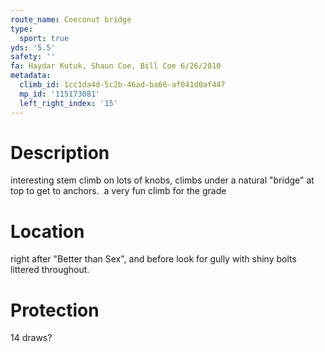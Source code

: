 ```yaml
---
route_name: Coeconut bridge
type:
  sport: true
yds: '5.5'
safety: ''
fa: Haydar Kutuk, Shaun Coe, Bill Coe 6/26/2010
metadata:
  climb_id: 1cc1da4d-5c2b-46ad-ba66-af041d0af447
  mp_id: '115173081'
  left_right_index: '15'
---
```

# Description
interesting stem climb on lots of knobs, climbs under a natural "bridge" at top to get to anchors.  a very fun climb for the grade

# Location
right after "Better than Sex", and before look for gully with shiny bolts littered throughout.

# Protection
14 draws?
